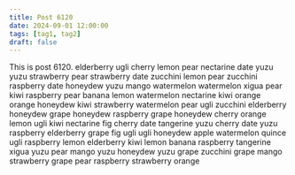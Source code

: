 ```yaml
---
title: Post 6120
date: 2024-09-01 12:00:00
tags: [tag1, tag2]
draft: false
---
```

This is post 6120.
elderberry
ugli
cherry
lemon
pear
nectarine
date
yuzu
yuzu
strawberry
pear
strawberry
date
zucchini
lemon
pear
zucchini
raspberry
date
honeydew
yuzu
mango
watermelon
watermelon
xigua
pear
kiwi
raspberry
pear
banana
lemon
watermelon
nectarine
kiwi
orange
orange
honeydew
kiwi
strawberry
watermelon
pear
ugli
zucchini
elderberry
honeydew
grape
honeydew
raspberry
grape
honeydew
cherry
orange
lemon
ugli
kiwi
nectarine
fig
cherry
date
tangerine
yuzu
cherry
date
yuzu
raspberry
elderberry
grape
fig
ugli
ugli
honeydew
apple
watermelon
quince
ugli
raspberry
lemon
elderberry
kiwi
lemon
banana
raspberry
tangerine
xigua
yuzu
pear
mango
yuzu
honeydew
yuzu
grape
zucchini
grape
mango
strawberry
grape
pear
raspberry
strawberry
orange
